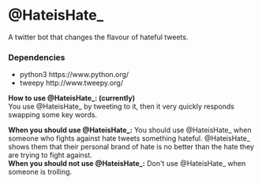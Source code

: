 # @HateisHate_
A twitter bot that changes the flavour of hateful tweets.

<h3>Dependencies</h3>
<ul>
	<li>python3 https://www.python.org/</li>
	<li>tweepy http://www.tweepy.org/</li>
</ul>

<b>How to use @HateisHate_: (currently)</b><br />
You use @HateisHate_ by tweeting to it, then it very quickly responds swapping some key words.<br />

<b>When you should use @HateisHate_:</b>
You should use @HateisHate_ when someone who fights against hate tweets something hateful. @HateisHate_ shows them that their personal brand of hate is no better than the hate they are trying to fight against.
<br />
<b>When you should not use @HateisHate_:</b>
Don't use @HateisHate_ when someone is trolling.
